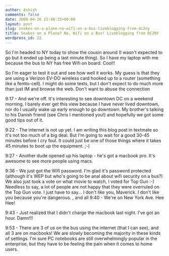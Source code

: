 ```yaml
---
author: Ashish
comments: false
date: 2008-04-26 22:40:33+00:00
layout: post
slug: snakes-on-a-plane-no-wifi-on-a-bus-liveblogging-from-dc2ny
title: Snakes on a Plane? No, Wifi on a Bus! Liveblogging from DC2NY
wordpress_id: 22
---
```


So I'm headed to NY today to show the cousin around (I wasn't expected to go but it ended up being a last minute thing). So I have my laptop with me because the bus to NY has free Wifi on board. Cool!!

So I'm eager to test it out and see how well it works. My guess is that they are using a Verizon EV-DO wireless card hooked up to a router (something like a femto-cell). I might do some tests, but I don't expect to do much more than just IM and browse the web. Don't want to abuse the connection

<!-- more -->

9:17 - And we're off. It's interesting to see downtown DC on a weekend morning. I barely ever get this view because I have never lived downtown, nor do I usually wake up early enough to go downtown. My brother's talking to his Danish friend (see Chris I mentioned you!) and hopefully we got some good tips out of it.

9:22 - The internet is not up yet. I am writing this blog post in textmate so it's not too much of a big deal. But I'm going to wait for a good 30-45 minutes before I cry foul. It could just be one of those things where it takes 45 minutes to boot up the equipment. ;-)

9:27 - Another dude opened up his laptop - he's got a macbook pro. It's awesome to see more people using macs.

9:36 - We just got the Wifi password. I'm glad it's password protected (although it's WEP but who's going to be anal about wifi security on a bus?)  We also just took a vote on what movie to watch, I voted for Top Gun :-) Needless to say, a lot of people are not happy that they were overruled on the Top Gun vote. I just have to say... I don't like you, Maverick. I don't like you because you're dangerous.
, and all
9:40 - We're on New York Ave. Hee Hee!

9:43 - Just realized that I didn't charge the macbook last night. I've got an hour. Damn!!!

9:53 - There are 3 of us on the bus using the internet (that I can see), and all 3 are on macbooks! We are slowly becoming the majority in these kinds of settings. I'm sure PC notebooks are still overwhelmingly popular in the enterprise, but they have to be feeling the pain when it comes to home users.
